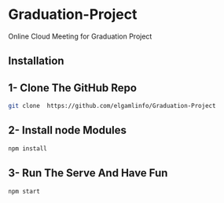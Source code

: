 # Graduation-Project

Online Cloud Meeting for Graduation Project

## Installation

## 1- Clone The GitHub Repo
```bash
git clone  https://github.com/elgamlinfo/Graduation-Project
```

## 2- Install node Modules
```bash
npm install
```

## 3- Run The Serve And Have Fun
```bash
npm start
```
